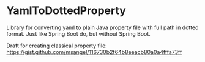 # YamlToDottedProperty
Library for converting yaml to plain Java property file with full path in dotted format. Just like Spring Boot do, but without Spring Boot.


Draft for creating classical property file: https://gist.github.com/msangel/116730b2f64b8eeacb80a0a4fffa73ff
